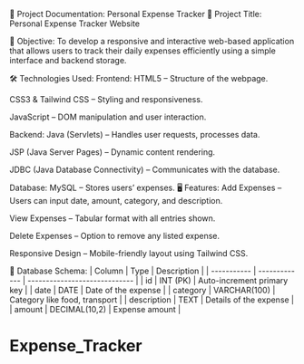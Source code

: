 📘 Project Documentation: Personal Expense Tracker
🧾 Project Title:
Personal Expense Tracker Website

📌 Objective:
To develop a responsive and interactive web-based application that allows users to track their daily expenses efficiently using a simple interface and backend storage.

🛠️ Technologies Used:
Frontend:
HTML5 – Structure of the webpage.

CSS3 & Tailwind CSS – Styling and responsiveness.

JavaScript – DOM manipulation and user interaction.

Backend:
Java (Servlets) – Handles user requests, processes data.

JSP (Java Server Pages) – Dynamic content rendering.

JDBC (Java Database Connectivity) – Communicates with the database.

Database:
MySQL – Stores users’ expenses.
🖥️ Features:
Add Expenses – Users can input date, amount, category, and description.

View Expenses – Tabular format with all entries shown.

Delete Expenses – Option to remove any listed expense.

Responsive Design – Mobile-friendly layout using Tailwind CSS.

🧮 Database Schema:
| Column      | Type          | Description                   |
| ----------- | ------------- | ----------------------------- |
| id          | INT (PK)      | Auto-increment primary key    |
| date        | DATE          | Date of the expense           |
| category    | VARCHAR(100)  | Category like food, transport |
| description | TEXT          | Details of the expense        |
| amount      | DECIMAL(10,2) | Expense amount                |



# Expense_Tracker
